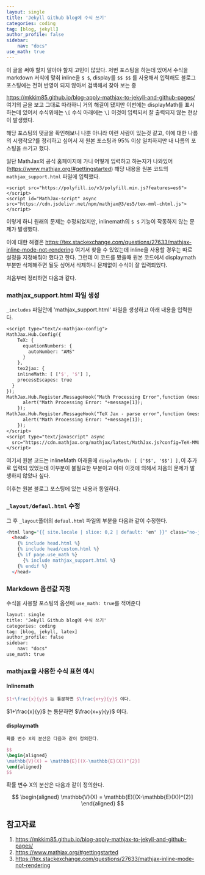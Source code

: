 ```yaml
---
layout: single
title: 'Jekyll Github blog에 수식 쓰기'
categories: coding
tag: [blog, jekyll]
author_profile: false
sidebar:
    nav: "docs"
use_math: true
---
```


이 글을 써야 할지 말아야 할지 고민이 많았다. 저번 포스팅을 하는데 있어서 수식을 markdown 서식에 맞춰 inline을 `$ $`, display를 `$$ $$` 를 사용해서 입력해도 블로그 포스팅에는 전혀 반영이 되지 않아서 검색해서 찾아 보는 중

<https://mkkim85.github.io/blog-apply-mathjax-to-jekyll-and-github-pages/> 여기의 글을 보고 그대로 따라하니 거의 해결이 됐지만 이번에는 displayMath를 표시하는데 있어서 수식위에는 `\[` 수식 아래에는 `\]` 이것이 입력되서 잘 출력되지 않는 현상이 발생했다.

해당 포스팅의 댓글을 확인해보니 나뿐 아니라 이런 사람이 있는것 같고, 이에 대한 나름의 시행착오?를 정리하고 싶어서 저 원본 포스팅과 95% 이상 일치하지만 내 나름의 포스팅을 쓰기고 했다.

일단 MathJax의 공식 홈페이지에 가니 어떻게 입력하고 하는지가 나와있어(<https://www.mathjax.org/#gettingstarted>) 해당 내용을 원본 코드의 `mathjax_support.html` 파일에 입력했다.

```
<script src="https://polyfill.io/v3/polyfill.min.js?features=es6"></script>
<script id="MathJax-script" async src="https://cdn.jsdelivr.net/npm/mathjax@3/es5/tex-mml-chtml.js"></script>
```

이렇게 하니 원래의 문제는 수정되었지만, inlinemath의 `$ $` 기능이 작동하지 않는 문제가 발생했다.

이에 대한 해결은 <https://tex.stackexchange.com/questions/27633/mathjax-inline-mode-not-rendering> 여기서 찾을 수 있었는데 inline을 사용할 경우는 따로 설정을 지정해줘야 했다고 한다. 그런데 이 코드를 봤을때 원본 코드에서 displaymath 부분만 삭제해주면 될듯 싶어서 삭제하니 문제없이 수식이 잘 입력되었다.

처음부터 정리하면 다음과 같다.

### mathjax_support.html 파일 생성

`_includes` 파일안에 'mathjax_support.html' 파일을 생성하고 아래 내용을 입력한다.

```tex
<script type="text/x-mathjax-config">
MathJax.Hub.Config({
    TeX: {
      equationNumbers: {
        autoNumber: "AMS"
      }
    },
    tex2jax: {
    inlineMath: [ ['$', '$'] ],
    processEscapes: true
  }
});
MathJax.Hub.Register.MessageHook("Math Processing Error",function (message) {
	  alert("Math Processing Error: "+message[1]);
	});
MathJax.Hub.Register.MessageHook("TeX Jax - parse error",function (message) {
	  alert("Math Processing Error: "+message[1]);
	});
</script>
<script type="text/javascript" async
  src="https://cdn.mathjax.org/mathjax/latest/MathJax.js?config=TeX-MML-AM_CHTML">
</script>
```

여기서 원본 코드는 inlineMath 아래줄에 `displayMath: [ ['$$', '$$'] ],`이 추가로 입력되 있었는데 이부분이 불필요한 부분이고 아마 이것에 의해서 처음의 문제가 발생하지 않았나 싶다.

이후는 원본 블로그 포스팅에 있는 내용과 동일하다.

### `_layout/defaul.html` 수정

그 후 `_layout`폴더의 `defaul.html` 파일의 **<head>** 부분을 다음과 같이 수정한다.

```r
<html lang="{{ site.locale | slice: 0,2 | default: "en" }}" class="no-js">
  <head>
    {% include head.html %}
    {% include head/custom.html %}
    {% if page.use_math %}
      {% include mathjax_support.html %}
    {% endif %}
  </head>
```

### Markdown 옵션값 지정

수식을 사용할 포스팅의 옵션에 `use_math: true`를 적어준다

```tex
layout: single
title: 'Jekyll Github blog에 수식 쓰기'
categories: coding
tag: [blog, jekyll, latex]
author_profile: false
sidebar:
    nav: "docs"
use_math: true
```

### mathjax을 사용한 수식 표현 예시

#### Inlinemath

```tex
$1+\frac{x}{y}$ 는 통분하면 $\frac{x+y}{y}$ 이다. 
```

$1+\frac{x}{y}$ 는 통분하면 $\frac{x+y}{y}$ 이다. 

#### displaymath

```tex
확률 변수 X의 분산은 다음과 같이 정의한다.

$$
\begin{aligned}
\mathbb{V}(X) = \mathbb{E}[(X-\mathbb{E}(X))^{2}]
\end{aligned}
$$
```

확률 변수 X의 분산은 다음과 같이 정의한다.

$$
\begin{aligned}
\mathbb{V}(X) = \mathbb{E}[(X-\mathbb{E}(X))^{2}]
\end{aligned}
$$

## 참고자료

1. <https://mkkim85.github.io/blog-apply-mathjax-to-jekyll-and-github-pages/>
2. <https://www.mathjax.org/#gettingstarted>
3. <https://tex.stackexchange.com/questions/27633/mathjax-inline-mode-not-rendering> 